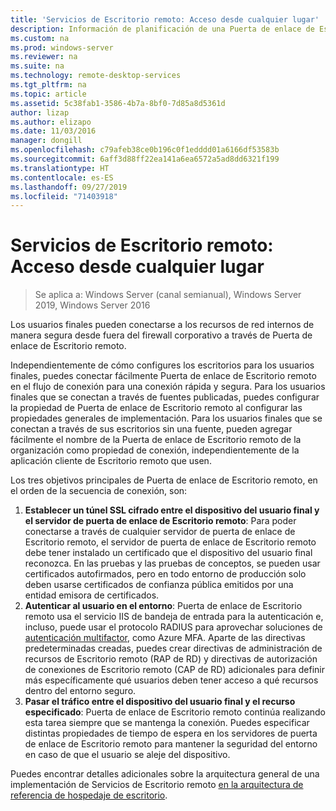 ```yaml
---
title: 'Servicios de Escritorio remoto: Acceso desde cualquier lugar'
description: Información de planificación de una Puerta de enlace de Escritorio remoto
ms.custom: na
ms.prod: windows-server
ms.reviewer: na
ms.suite: na
ms.technology: remote-desktop-services
ms.tgt_pltfrm: na
ms.topic: article
ms.assetid: 5c38fab1-3586-4b7a-8bf0-7d85a8d5361d
author: lizap
ms.author: elizapo
ms.date: 11/03/2016
manager: dongill
ms.openlocfilehash: c79afeb38ce0b196c0f1edddd01a6166df53583b
ms.sourcegitcommit: 6aff3d88ff22ea141a6ea6572a5ad8dd6321f199
ms.translationtype: HT
ms.contentlocale: es-ES
ms.lasthandoff: 09/27/2019
ms.locfileid: "71403918"
---
```

# <a name="remote-desktop-services---access-from-anywhere"></a>Servicios de Escritorio remoto: Acceso desde cualquier lugar

>Se aplica a: Windows Server (canal semianual), Windows Server 2019, Windows Server 2016

Los usuarios finales pueden conectarse a los recursos de red internos de manera segura desde fuera del firewall corporativo a través de Puerta de enlace de Escritorio remoto.

Independientemente de cómo configures los escritorios para los usuarios finales, puedes conectar fácilmente Puerta de enlace de Escritorio remoto en el flujo de conexión para una conexión rápida y segura. Para los usuarios finales que se conectan a través de fuentes publicadas, puedes configurar la propiedad de Puerta de enlace de Escritorio remoto al configurar las propiedades generales de implementación. Para los usuarios finales que se conectan a través de sus escritorios sin una fuente, pueden agregar fácilmente el nombre de la Puerta de enlace de Escritorio remoto de la organización como propiedad de conexión, independientemente de la aplicación cliente de Escritorio remoto que usen.

Los tres objetivos principales de Puerta de enlace de Escritorio remoto, en el orden de la secuencia de conexión, son:
1. **Establecer un túnel SSL cifrado entre el dispositivo del usuario final y el servidor de puerta de enlace de Escritorio remoto**: Para poder conectarse a través de cualquier servidor de puerta de enlace de Escritorio remoto, el servidor de puerta de enlace de Escritorio remoto debe tener instalado un certificado que el dispositivo del usuario final reconozca. En las pruebas y las pruebas de conceptos, se pueden usar certificados autofirmados, pero en todo entorno de producción solo deben usarse certificados de confianza pública emitidos por una entidad emisora de certificados.
2. **Autenticar al usuario en el entorno**: Puerta de enlace de Escritorio remoto usa el servicio IIS de bandeja de entrada para la autenticación e, incluso, puede usar el protocolo RADIUS para aprovechar soluciones de [autenticación multifactor](rds-plan-mfa.md), como Azure MFA. Aparte de las directivas predeterminadas creadas, puedes crear directivas de administración de recursos de Escritorio remoto (RAP de RD) y directivas de autorización de conexiones de Escritorio remoto (CAP de RD) adicionales para definir más específicamente qué usuarios deben tener acceso a qué recursos dentro del entorno seguro.
3. **Pasar el tráfico entre el dispositivo del usuario final y el recurso especificado**: Puerta de enlace de Escritorio remoto continúa realizando esta tarea siempre que se mantenga la conexión. Puedes especificar distintas propiedades de tiempo de espera en los servidores de puerta de enlace de Escritorio remoto para mantener la seguridad del entorno en caso de que el usuario se aleje del dispositivo.

Puedes encontrar detalles adicionales sobre la arquitectura general de una implementación de Servicios de Escritorio remoto [en la arquitectura de referencia de hospedaje de escritorio](desktop-hosting-reference-architecture.md).